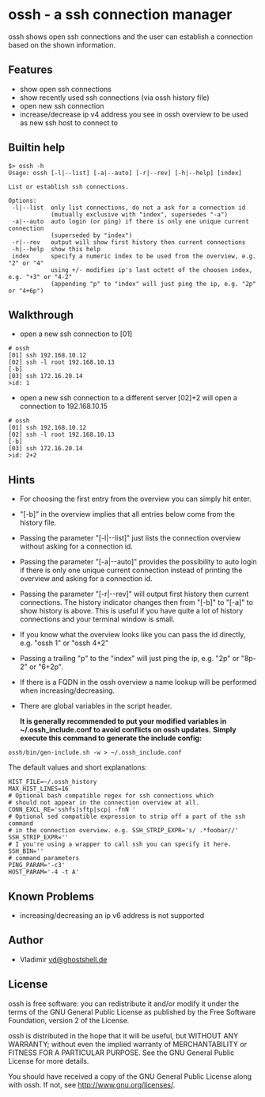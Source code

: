 
# ossh - a ssh connection manager

ossh shows open ssh connections and the user can establish a connection based on the shown information.

## Features

* show open ssh connections
* show recently used ssh connections (via ossh history file)
* open new ssh connection
* increase/decrease ip v4 address you see in ossh overview
  to be used as new ssh host to connect to

## Builtin help
```
$> ossh -h
Usage: ossh [-l|--list] [-a|--auto] [-r|--rev] [-h|--help] [index]

List or establish ssh connections.

Options:
 -l|--list  only list connections, do not a ask for a connection id
            (mutually exclusive with "index", supersedes "-a")
 -a|--auto  auto login (or ping) if there is only one unique current connection
            (superseded by "index")
 -r|--rev   output will show first history then current connections
 -h|--help  show this help
 index      specify a numeric index to be used from the overview, e.g. "2" or "4"
            using +/- modifies ip's last octett of the choosen index, e.g. "+3" or "4-2"
            (appending "p" to "index" will just ping the ip, e.g. "2p" or "4+6p")

```

## Walkthrough

* open a new ssh connection to [01]
```
# ossh
[01] ssh 192.168.10.12
[02] ssh -l root 192.168.10.13
[-b]
[03] ssh 172.16.20.14
>id: 1
```

* open a new ssh connection to a different server [02]+2 will open a connection to 192.168.10.15
```
# ossh
[01] ssh 192.168.10.12
[02] ssh -l root 192.168.10.13
[-b]
[03] ssh 172.16.20.14
>id: 2+2
```

## Hints

* For choosing the first entry from the overview you can simply hit enter.
* "[-b]" in the overview implies that all entries below come from the history file.
* Passing the parameter "[-l|--list]" just lists the connection overview without asking for a connection id.
* Passing the parameter "[-a|--auto]" provides the possibility to auto login if there is only
  one unique current connection instead of printing the overview and asking for a connection id.
* Passing the parameter "[-r|--rev]" will output first history then current connections.
  The history indicator changes then from "[-b]" to "[-a]" to show history is above.
  This is useful if you have quite a lot of history connections and your terminal window is small.
* If you know what the overview looks like you can pass the id directly, e.g. "ossh 1" or "ossh 4+2"
* Passing a trailing "p" to the "index" will just ping the ip, e.g. "2p" or "8p-2" or "6+2p".
* If there is a FQDN in the ossh overview a name lookup will be performed when increasing/decreasing.
* There are global variables in the script header.

  **It is generally recommended to put your modified variables in ~/.ossh_include.conf to avoid conflicts on ossh updates.**
  **Simply execute this command to generate the include config:**

```
ossh/bin/gen-include.sh -w > ~/.ossh_include.conf
```

  The default values and short explanations:

```
HIST_FILE=~/.ossh_history
MAX_HIST_LINES=16
# Optional bash compatible regex for ssh connections which
# should not appear in the connection overview at all.
CONN_EXCL_RE='sshfs|sftp|scp| -fnN '
# Optional sed compatible expression to strip off a part of the ssh command
# in the connection overview. e.g. SSH_STRIP_EXPR='s/ .*foobar//'
SSH_STRIP_EXPR=''
# I you're using a wrapper to call ssh you can specify it here.
SSH_BIN=''
# command parameters
PING_PARAM='-c3'
HOST_PARAM='-4 -t A'

```

## Known Problems

* increasing/decreasing an ip v6 address is not supported

## Author

* Vladimir <vd@ghostshell.de>

## License

ossh is free software: you can redistribute it and/or modify
it under the terms of the GNU General Public License as published by
the Free Software Foundation, version 2 of the License.

ossh is distributed in the hope that it will be useful,
but WITHOUT ANY WARRANTY; without even the implied warranty of
MERCHANTABILITY or FITNESS FOR A PARTICULAR PURPOSE.  See the
GNU General Public License for more details.

You should have received a copy of the GNU General Public License
along with ossh.  If not, see <http://www.gnu.org/licenses/>.

